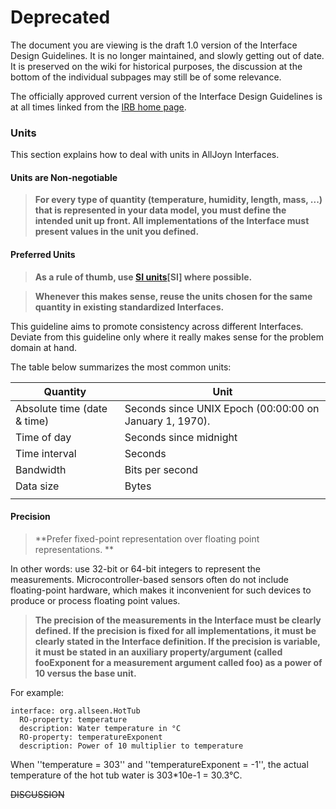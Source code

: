 # Deprecated

The document you are viewing is the draft 1.0 version of the Interface Design Guidelines. It is no longer maintained, and slowly getting out of date. It is preserved on the wiki for historical purposes, the discussion at the bottom of the individual subpages may still be of some relevance.

The officially approved current version of the Interface Design Guidelines is at all times linked from the [IRB home page](/interfacereviewboard).

### Units

This section explains how to deal with units in AllJoyn Interfaces.

#### Units are Non-negotiable

> **For every type of quantity (temperature, humidity, length, mass, ...) that is represented in your data model, you must define the intended unit up front. All implementations of the Interface must present values in the unit you defined.**

#### Preferred Units

> **As a rule of thumb, use [SI units](http://www.bipm.org/en/measurement-units/)[SI] where possible.**

> **Whenever this makes sense, reuse the units chosen for the same quantity in existing standardized Interfaces.**

This guideline aims to promote consistency across different Interfaces. Deviate from this guideline only where it really makes sense for the problem domain at hand.

The table below summarizes the most common units:

 | Quantity                    | Unit                                                    | 
 | --------                    | ----                                                    | 
 | Absolute time (date & time) | Seconds since UNIX Epoch (00:00:00 on January 1, 1970). | 
 | Time of day                 | Seconds since midnight                                  | 
 | Time interval               | Seconds                                                 | 
 | Bandwidth                   | Bits per second                                         | 
 | Data size                   | Bytes                                                   | 
 |                             |                                                         | 


#### Precision

> **Prefer fixed-point representation over floating point representations. **

In other words: use 32-bit or 64-bit integers to represent the measurements. Microcontroller-based sensors often do not include floating-point hardware, which makes it inconvenient for such devices to produce or process floating point values.

> **The precision of the measurements in the Interface must be clearly defined. If the precision is fixed for all implementations, it must be clearly stated in the Interface definition. If the precision is variable, it must be stated in an auxiliary property/argument (called fooExponent for a measurement argument called foo) as a power of 10 versus the base unit.**

For example:

	
	interface: org.allseen.HotTub
	  RO-property: temperature
	  description: Water temperature in °C
	  RO-property: temperatureExponent
	  description: Power of 10 multiplier to temperature


When ''temperature = 303'' and ''temperatureExponent = -1'', the actual temperature of the hot tub water is 303*10e-1 = 30.3°C.


~~DISCUSSION~~
